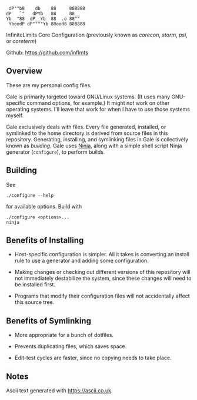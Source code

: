 
     dP""b8    db    88     888888
    dP   `"   dPYb   88     88__
    Yb  "88  dP__Yb  88  .o 88""
     YboodP dP""""Yb 88ood8 888888

InfiniteLimits Core Configuration
(previously known as _corecon_, _storm_, _psi_, or _coreterm_)

Github: <https://github.com/inflmts>

## Overview

These are my personal config files.

Gale is primarily targeted toward GNU/Linux systems. (It uses many GNU-specific
command options, for example.) It might not work on other operating systems.
I'll leave that work for when I have to use those systems myself.

Gale exclusively deals with files. Every file generated, installed, or symlinked
to the home directory is derived from source files in this repository.
Generating, installing, and symlinking files in Gale is collectively known as
_building_. Gale uses [Ninja](https://ninja-build.org), along with a simple
shell script Ninja generator (`configure`), to perform builds.

## Building

See

    ./configure --help

for available options. Build with

    ./configure <options>...
    ninja

## Benefits of Installing

- Host-specific configuration is simpler. All it takes is converting an install
  rule to use a generator and adding some configuration.

- Making changes or checking out different versions of this repository will not
  immediately destabilize the system, since these changes will need to be
  installed first.

- Programs that modify their configuration files will not accidentally affect
  this source tree.

## Benefits of Symlinking

- More appropriate for a bunch of dotfiles.

- Prevents duplicating files, which saves space.

- Edit-test cycles are faster, since no copying needs to take place.

## Notes

Ascii text generated with <https://ascii.co.uk>.
